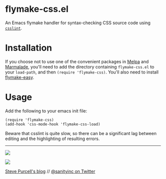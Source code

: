 flymake-css.el
==============

An Emacs flymake handler for syntax-checking CSS source code
using [`csslint`](https://github.com/stubbornella/csslint).

Installation
=============

If you choose not to use one of the convenient packages in
[Melpa][melpa] and [Marmalade][marmalade], you'll need to add the
directory containing `flymake-css.el` to your `load-path`, and then
`(require 'flymake-css)`. You'll also need to install
[flymake-easy](https://github.com/purcell/flymake-easy).

Usage
=====

Add the following to your emacs init file:

    (require 'flymake-css)
    (add-hook 'css-mode-hook 'flymake-css-load)

Beware that csslint is quite slow, so there can be a significant lag
between editing and the highlighting of resulting errors.

[marmalade]: http://marmalade-repo.org
[melpa]: http://melpa.org

<hr>

[![](http://api.coderwall.com/purcell/endorsecount.png)](http://coderwall.com/purcell)

[![](http://www.linkedin.com/img/webpromo/btn_liprofile_blue_80x15.png)](http://uk.linkedin.com/in/stevepurcell)

[Steve Purcell's blog](http://www.sanityinc.com/) // [@sanityinc on Twitter](https://twitter.com/sanityinc)

